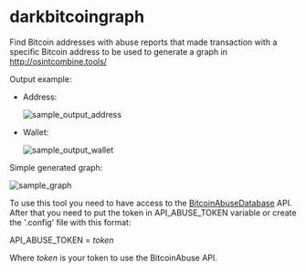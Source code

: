
# darkbitcoingraph
Find Bitcoin addresses with abuse reports that made transaction with a specific Bitcoin address to be used to generate a graph in http://osintcombine.tools/

Output example:
 - Address:<p>
![sample_output_address](https://user-images.githubusercontent.com/3870633/138574311-9cdde52e-1487-4311-be37-1723e3e6e94b.png)

 - Wallet:<p>
![sample_output_wallet](https://user-images.githubusercontent.com/3870633/138574322-ddba24f0-d720-46b5-a16e-132e3e31ea6e.png)

Simple generated graph:

![sample_graph](https://user-images.githubusercontent.com/3870633/138574330-514d80b4-f007-456f-9f6c-ec3c5cd3ff54.png)
  

To use this tool you need to have access to the [BitcoinAbuseDatabase](https://www.bitcoinabuse.com/) API. After that you need to put the token in API_ABUSE_TOKEN variable or create the '.config' file with this format:<p>
  API_ABUSE_TOKEN = _token_<p>
Where _token_ is your token to use the BitcoinAbuse API.
